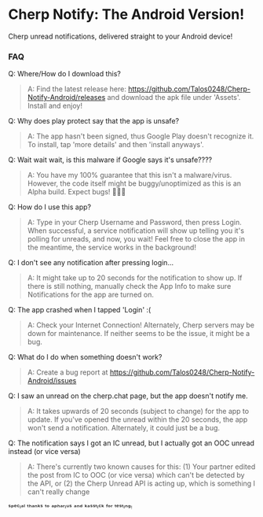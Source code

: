 # Cherp Notify: The Android Version!
Cherp unread notifications, delivered straight to your Android device!

### FAQ
Q: Where/How do I download this?
> A: Find the latest release here: https://github.com/Talos0248/Cherp-Notify-Android/releases and download the apk file under 'Assets'. Install and enjoy!

Q: Why does play protect say that the app is unsafe?
> A: The app hasn't been signed, thus Google Play doesn't recognize it. To install, tap 'more details' and then 'install anyways'.

Q: Wait wait wait, is this malware if Google says it's unsafe????
> A: You have my 100% guarantee that this isn't a malware/virus. However, the code itself might be buggy/unoptimized as this is an Alpha build. Expect bugs! 🐛🐜🐞

Q: How do I use this app?
> A: Type in your Cherp Username and Password, then press Login. When successful, a service notification will show up telling you it's polling for unreads, and now, you wait! Feel free to close the app in the meantime, the service works in the background!

Q: I don't see any notification after pressing login...
> A: It might take up to 20 seconds for the notification to show up. If there is still nothing, manually check the App Info to make sure Notifications for the app are turned on.

Q: The app crashed when I tapped 'Login' :(
> A: Check your Internet Connection! Alternately, Cherp servers may be down for maintenance. If neither seems to be the issue, it might be a bug.

Q: What do I do when something doesn't work?
> A: Create a bug report at https://github.com/Talos0248/Cherp-Notify-Android/issues

Q: I saw an unread on the cherp.chat page, but the app doesn't notify me.
> A: It takes upwards of 20 seconds (subject to change) for the app to update. If you've opened the unread within the 20 seconds, the app won't send a notification. Alternately, it could just be a bug.

Q: The notification says I got an IC unread, but I actually got an OOC unread instead (or vice versa)
> A: There's currently two known causes for this: (1) Your partner edited the post from IC to OOC (or vice versa) which can't be detected by the API, or (2) the Cherp Unread API is acting up, which is something I can't really change 

ˢᵖᵉᶜᶦᵃˡ ᵗʰᵃⁿᵏˢ ᵗᵒ ᵃᵖʰᵃʳᶦᵘˢ ᵃⁿᵈ ᵏᵃˢˢᵗᶦᶜᵏ ᶠᵒʳ ᵗᵉˢᵗᶦⁿᵍᵎ